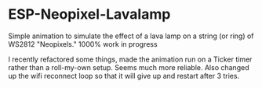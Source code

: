 # ESP-Neopixel-Lavalamp
Simple animation to simulate the effect of a lava lamp on a string (or ring) of WS2812 "Neopixels." 1000% work in progress

I recently refactored some things, made the animation run on a Ticker timer rather than a roll-my-own setup. Seems much more reliable. Also changed up the wifi reconnect loop so that it will give up and restart after 3 tries.
